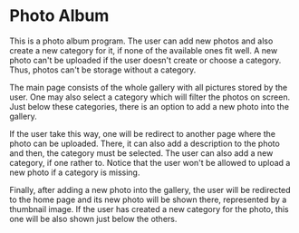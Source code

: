 <h1>Photo Album</h1>

<p>
  This is a photo album program. The user can add new photos and also create a new category for it, if none of the available ones fit well.
  A new photo can't be uploaded if the user doesn't create or choose a category. Thus, photos can't be storage without a category.
</p>
<p>
  The main page consists of the whole gallery with all pictures stored by the user. One may also select a category which will filter the photos on screen.
  Just below these categories, there is an option to add a new photo into the gallery. 
</p>  
<p>
  If the user take this way, one will be redirect to another page where the photo can be uploaded. 
  There, it can also add a description to the photo and then, the category must be selected. The user can also add a new category, if one rather to.
  Notice that the user won't be allowed to upload a new photo if a category is missing.
</p>
<p>
  Finally, after adding a new photo into the gallery, the user will be redirected to the home page and its new photo will be shown there, 
  represented by a thumbnail image. If the user has created a new category for the photo, this one will be also shown just below the others.
</p>
